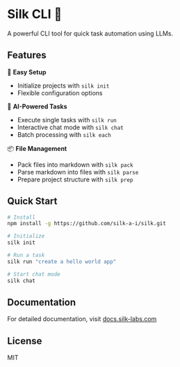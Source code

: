 # Silk CLI 🚀

A powerful CLI tool for quick task automation using LLMs.

## Features

🔧 **Easy Setup**
- Initialize projects with `silk init`
- Flexible configuration options

🤖 **AI-Powered Tasks**
- Execute single tasks with `silk run`
- Interactive chat mode with `silk chat`
- Batch processing with `silk each`

📦 **File Management**
- Pack files into markdown with `silk pack`
- Parse markdown into files with `silk parse`
- Prepare project structure with `silk prep`

## Quick Start

```bash
# Install
npm install -g https://github.com/silk-a-i/silk.git

# Initialize
silk init

# Run a task
silk run "create a hello world app"

# Start chat mode
silk chat
```

## Documentation

For detailed documentation, visit [docs.silk-labs.com](https://docs.silk-labs.com)

## License

MIT

